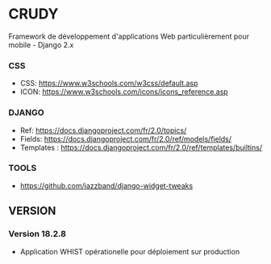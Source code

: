 # CRUDY

Framework de développement d'applications Web 
    particulièrement pour mobile - Django 2.x

### CSS
- CSS: https://www.w3schools.com/w3css/default.asp
- ICON: https://www.w3schools.com/icons/icons_reference.asp

### DJANGO 
- Ref: https://docs.djangoproject.com/fr/2.0/topics/
- Fields: https://docs.djangoproject.com/fr/2.0/ref/models/fields/
- Templates : https://docs.djangoproject.com/fr/2.0/ref/templates/builtins/

### TOOLS
- https://github.com/jazzband/django-widget-tweaks

## VERSION

### Version 18.2.8 
- Application WHIST opérationelle pour déploiement sur production